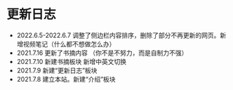 # 更新日志

- 2022.6.5-2022.6.7 调整了侧边栏内容排序，删除了部分不再更新的网页。新增视频笔记（什么都不想做怎么办）
- 2021.7.16 更新了书摘内容 （你不是不努力，而是自制力不强）
- 2021.7.10 
  新建书摘板块
  新增中英文切换
- 2021.7.9 新建“更新日志”板块
- 2021.7.8 建立本站。新建“介绍”板块
